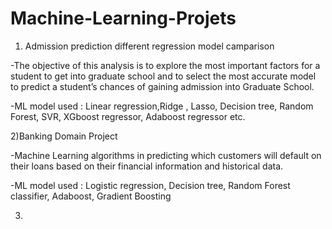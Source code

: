 # Machine-Learning-Projets
1) Admission prediction different regression model camparison

-The objective of this analysis is to explore the most important factors for a student to get into graduate school and to select the most accurate model to predict a student’s chances of gaining admission into Graduate School.

-ML model used : Linear regression,Ridge , Lasso, Decision tree, Random Forest, SVR, XGboost regressor, Adaboost regressor etc.


2)Banking Domain Project 

-Machine Learning algorithms in predicting which customers will default on their loans based on their financial information and historical data.

-ML model used : Logistic regression, Decision tree, Random Forest classifier, Adaboost, Gradient Boosting 

3) 
